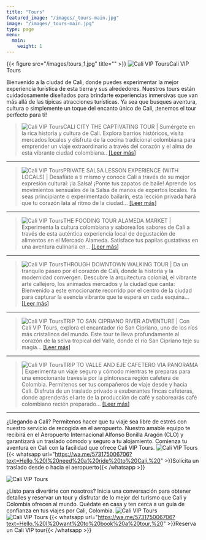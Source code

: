 ```yaml
---
title: "Tours"
featured_image: "/images/_tours-main.jpg"
image: "/images/_tours-main.jpg"
type: page
menu:
  main:
    weight: 1
---
```


{{< figure src="/images/tours_1.jpg" title="" >}}
![Cali VIP Tours](/images/tours_1.jpg)Cali VIP Tours

Bienvenido a la ciudad de Cali, donde puedes experimentar la mejor experiencia turística de esta tierra y sus alrededores. Nuestros tours están cuidadosamente diseñados para brindarte experiencias inmersivas que van más allá de las típicas atracciones turísticas. Ya sea que busques aventura, cultura o simplemente un toque del encanto único de Cali, ¡tenemos el tour perfecto para ti!

> ![Cali VIP Tours](/images/tour_cali-vip-tours-1.jpg)CALI CITY THE CAPTIVATING TOUR
  | Sumérgete en la rica historia y cultura de Cali. Explora barrios históricos, visita mercados locales y disfruta de la cocina tradicional colombiana para emprender un viaje extraordinario a través del corazón y el alma de esta vibrante ciudad colombiana..
  [[Leer más]](https://caliviptours.com/tours/cali-city-the-captivating-tour/) 
---
>  ![Cali VIP Tours](/images/tour_cali-vip-tours-2.jpg)PRIVATE SALSA LESSON EXPERIENCE (WITH LOCALS)
  | Desafíate a ti mismo y conoce Cali a través de su mejor expresión cultural: ¡la Salsa! ¡Ponte tus zapatos de baile! Aprende los movimientos sensuales de la Salsa de manos de expertos locales. Ya seas principiante o experimentado bailarín, esta lección privada hará que tu corazón lata al ritmo de la ciudad...
  [[Leer más]](https://caliviptours.com/tours/private-salsa-lesson-experience-with-locals/)
---
>  ![Cali VIP Tours](/images/tour_cali-vip-tours-3.jpg)THE FOODING TOUR ALAMEDA MARKET
  | Experimenta la cultura colombiana y saborea los sabores de Cali a través de esta auténtica experiencia local de degustación de alimentos en el Mercado Alameda. Satisface tus papilas gustativas en una aventura culinaria en...
  [[Leer más]](https://caliviptours.com/tours/the-fooding-tour-alameda-market/)
---
>  ![Cali VIP Tours](/images/tour_cali-vip-tours-4.jpg)THROUGH DOWNTOWN WALKING TOUR
  | Da un tranquilo paseo por el corazón de Cali, donde la historia y la modernidad convergen. Descubre la arquitectura colonial, el vibrante arte callejero, los animados mercados y la ciudad que canta: Bienvenido a este emocionante recorrido por el centro de la ciudad para capturar la esencia vibrante que te espera en cada esquina...
  [[Leer más]](https://caliviptours.com/tours/through-downtown-walking-tour)
---
>  ![Cali VIP Tours](/images/tour_cali-vip-tours-6.jpg)TRIP TO SAN CIPRIANO RIVER ADVENTURE
  | Con Cali VIP Tours, explora el encantador río San Cipriano, uno de los ríos más cristalinos del mundo. Este tour te lleva profundamente al corazón de la selva tropical del Valle, donde el río San Cipriano teje su magia...
  [[Leer más]](https://caliviptours.com/tours/trip-to-san-cipriano-river-tour-adventure/) 
---
>  ![Cali VIP Tours](/images/tour_cali-vip-tours-5.jpg)TRIP TO VALLE AND EJE CAFETERO VIA PANORAMA
  | Experimenta un viaje seguro y cómodo mientras te preparas para una emocionante travesía por la pintoresca región cafetera de Colombia. Permítenos ser tus compañeros de viaje desde y hacia Cali. Disfruta de un traslado privado a exuberantes fincas cafeteras, donde aprenderás el arte de la producción de café y saborearás café colombiano recién preparado...
  [[Leer más]](https://caliviptours.com/tours/trip-to-valle-and-eje-through-coffee-region-panorama/) 
---
¿Llegando a Cali? Permítenos hacer que tu viaje sea libre de estrés con nuestro servicio de recogida en el aeropuerto. Nuestro amable equipo te recibirá en el Aeropuerto Internacional Alfonso Bonilla Aragón (CLO) y garantizará un traslado cómodo y seguro a tu alojamiento. Comienza tu aventura en Cali con la facilidad que ofrece Cali VIP Tours.
![Cali VIP Tours](/images/tours_2.png)
{{< whatsapp url="https://wa.me/573175006706?text=Hello,%20I%20need%20a%20ride%20to%20Cali,%20" >}}Solicita un traslado desde o hacia el aeropuerto{{< /whatsapp >}}

![Cali VIP Tours](/logos/logo-trans-mid.png)

¿Listo para divertirte con nosotros? Inicia una conversación para obtener detalles y reservar un tour y disfrutar de lo mejor del turismo que Cali y Colombia ofrecen al mundo. Quédate en casa y ten cerca a un guía de confianza en tus viajes por Cali, Colombia.
![Cali VIP Tours](/images/tours_3.png)
![Cali VIP Tours](/images/tours_4.png)
{{< whatsapp url="https://wa.me/573175006706?text=Hello,%20I%20want%20to%20book%20a%20tour,%20" >}}Reserva un Cali VIP tour{{< /whatsapp >}}
